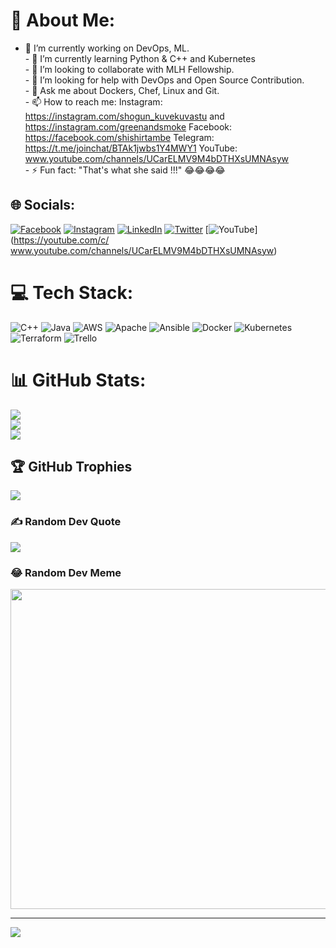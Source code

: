 # 💫 About Me:
- 🔭 I’m currently working on DevOps, ML.<br>- 🌱 I’m currently learning Python & C++  and Kubernetes<br>- 👯 I’m looking to collaborate with MLH Fellowship.<br>- 🤔 I’m looking for help with DevOps and Open Source Contribution.<br>- 💬 Ask me about Dockers, Chef, Linux and Git.<br>- 📫 How to reach me: Instagram: https://instagram.com/shogun_kuvekuvastu and https://instagram.com/greenandsmoke Facebook: https://facebook.com/shishirtambe Telegram: https://t.me/joinchat/BTAk1jwbs1Y4MWY1 YouTube:  www.youtube.com/channels/UCarELMV9M4bDTHXsUMNAsyw<br>- ⚡ Fun fact: "That's what she said !!!" 😂😂😂😂


## 🌐 Socials:
[![Facebook](https://img.shields.io/badge/Facebook-%231877F2.svg?logo=Facebook&logoColor=white)](https://facebook.com/shishirtambe) [![Instagram](https://img.shields.io/badge/Instagram-%23E4405F.svg?logo=Instagram&logoColor=white)](https://instagram.com/shogun_kuvekuvatsu) [![LinkedIn](https://img.shields.io/badge/LinkedIn-%230077B5.svg?logo=linkedin&logoColor=white)](https://linkedin.com/in/shishir-tambe-993646159/) [![Twitter](https://img.shields.io/badge/Twitter-%231DA1F2.svg?logo=Twitter&logoColor=white)](https://twitter.com/@Shishtam22) [![YouTube](https://img.shields.io/badge/YouTube-%23FF0000.svg?logo=YouTube&logoColor=white)](https://youtube.com/c/ www.youtube.com/channels/UCarELMV9M4bDTHXsUMNAsyw) 

# 💻 Tech Stack:
![C++](https://img.shields.io/badge/c++-%2300599C.svg?style=for-the-badge&logo=c%2B%2B&logoColor=white) ![Java](https://img.shields.io/badge/java-%23ED8B00.svg?style=for-the-badge&logo=java&logoColor=white) ![AWS](https://img.shields.io/badge/AWS-%23FF9900.svg?style=for-the-badge&logo=amazon-aws&logoColor=white) ![Apache](https://img.shields.io/badge/apache-%23D42029.svg?style=for-the-badge&logo=apache&logoColor=white) ![Ansible](https://img.shields.io/badge/ansible-%231A1918.svg?style=for-the-badge&logo=ansible&logoColor=white) ![Docker](https://img.shields.io/badge/docker-%230db7ed.svg?style=for-the-badge&logo=docker&logoColor=white) ![Kubernetes](https://img.shields.io/badge/kubernetes-%23326ce5.svg?style=for-the-badge&logo=kubernetes&logoColor=white) ![Terraform](https://img.shields.io/badge/terraform-%235835CC.svg?style=for-the-badge&logo=terraform&logoColor=white) ![Trello](https://img.shields.io/badge/Trello-%23026AA7.svg?style=for-the-badge&logo=Trello&logoColor=white)
# 📊 GitHub Stats:
![](https://github-readme-stats.vercel.app/api?username=Coldman22&theme=midnight-purple&hide_border=false&include_all_commits=false&count_private=false)<br/>
![](https://github-readme-streak-stats.herokuapp.com/?user=Coldman22&theme=midnight-purple&hide_border=false)<br/>
![](https://github-readme-stats.vercel.app/api/top-langs/?username=Coldman22&theme=midnight-purple&hide_border=false&include_all_commits=false&count_private=false&layout=compact)

## 🏆 GitHub Trophies
![](https://github-profile-trophy.vercel.app/?username=Coldman22&theme=tokyonight&no-frame=false&no-bg=true&margin-w=4)

### ✍️ Random Dev Quote
![](https://quotes-github-readme.vercel.app/api?type=horizontal&theme=tokyonight)

### 😂 Random Dev Meme
<img src="https://random-memer.herokuapp.com/" width="512px"/>

---
[![](https://visitcount.itsvg.in/api?id=Coldman22&icon=0&color=0)](https://visitcount.itsvg.in)

<!-- Proudly created with GPRM ( https://gprm.itsvg.in ) -->
